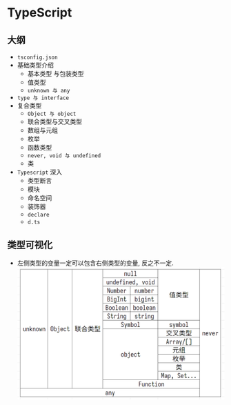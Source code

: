 # TypeScript
## 大纲
- `tsconfig.json`
- 基础类型介绍
  - 基本类型 与包装类型
  - 值类型
  - `unknown 与 any`
- `type 与 interface`
- 复合类型
  - `Object 与 object`
  - 联合类型与交叉类型
  - 数组与元组
  - 枚举
  - 函数类型
  - `never, void 与 undefined`
  - 类
- `Typescript` 深入
  - 类型断言
  - 模块
  - 命名空间
  - 装饰器
  - `declare`
  - `d.ts`

## 类型可视化
- 左侧类型的变量一定可以包含右侧类型的变量, 反之不一定.
![Alt text](image-2.png)